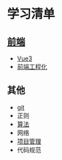 # 学习清单

## [前端](../learning/frontend/)

- [Vue3](../learning/frontend/Vue3.x.md)
- [前端工程化](../learning/frontend/Engineering.md)

## 其他

- [git](../learning/tools/Git.md)
- 正则
- [算法](../learning/algorithm/)
- 网络
- [项目管理](../learning/Projects.md)
- 代码规范
